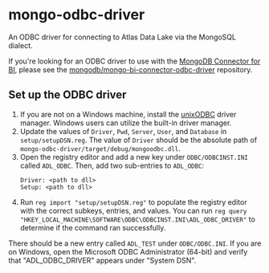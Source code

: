 # mongo-odbc-driver

An ODBC driver for connecting to Atlas Data Lake via the MongoSQL dialect.

If you're looking for an ODBC driver to use with the [MongoDB
Connector for BI](https://docs.mongodb.com/bi-connector/current/),
please see the
[mongodb/mongo-bi-connector-odbc-driver](https://github.com/mongodb/mongo-bi-connector-odbc-driver)
repository.


## Set up the ODBC driver
1. If you are not on a Windows machine, install the [unixODBC](http://www.unixodbc.org/) driver manager. Windows users can utilize the built-in driver manager.
2. Update the values of `Driver`, `Pwd`, `Server`, `User`, and `Database` in `setup/setupDSN.reg`. The value of `Driver` should be the absolute path of `mongo-odbc-driver/target/debug/mongoodbc.dll`.
3. Open the registry editor and add a new key under `ODBC/ODBCINST.INI` called `ADL_ODBC`. Then, add two sub-entries to `ADL_ODBC`:
    ````
    Driver: <path to dll>
    Setup: <path to dll>
   ````
4. Run `reg import "setup/setupDSN.reg"` to populate the registry editor with the correct subkeys, entries, and values. You can run `reg query "HKEY_LOCAL_MACHINE\SOFTWARE\ODBC\ODBCINST.INI\ADL_ODBC_DRIVER"` to determine if the command ran successfully.

There should be a new entry called `ADL_TEST` under `ODBC/ODBC.INI`. If you are on Windows, open the Microsoft ODBC Administrator (64-bit) and verify that "ADL_ODBC_DRIVER" appears under "System DSN".
